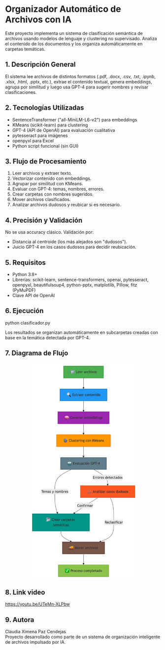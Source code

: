 # Organizador  Automático de Archivos con IA

Este proyecto implementa un sistema de clasificación semántica de archivos usando
modelos de lenguaje y clustering no supervisado. Analiza el contenido de los documentos
y los organiza automáticamente en carpetas temáticas.

## 1. Descripción General

El sistema lee archivos de distintos formatos (.pdf, .docx, .csv, .txt, .ipynb, .xlsx,
.html, .pptx, etc.), extrae el contenido textual, genera embeddings, agrupa por
similitud y luego usa GPT-4 para sugerir nombres y revisar clasificaciones.

## 2. Tecnologías Utilizadas

- SentenceTransformer ("all-MiniLM-L6-v2") para embeddings
- KMeans (scikit-learn) para clustering
- GPT-4 (API de OpenAI) para evaluación cualitativa
- pytesseract para imágenes
- openpyxl para Excel
- Python script funcional (sin GUI)

## 3. Flujo de Procesamiento

1. Leer archivos y extraer texto.
2. Vectorizar contenido con embeddings.
3. Agrupar por similitud con KMeans.
4. Evaluar con GPT-4: temas, nombres, errores.
5. Crear carpetas con nombres sugeridos.
6. Mover archivos clasificados.
7. Analizar archivos dudosos y reubicar si es necesario.

## 4. Precisión y Validación

No se usa accuracy clásico. Validación por:

- Distancia al centroide (los más alejados son "dudosos").
- Juicio GPT-4 en los casos dudosos para decidir reubicación.

## 5. Requisitos

- Python 3.8+
- Librerías: scikit-learn, sentence-transformers, openai,
  pytesseract, openpyxl, beautifulsoup4, python-pptx,
  matplotlib, Pillow, fitz (PyMuPDF)
- Clave API de OpenAI

## 6. Ejecución

python clasificador.py

Los resultados se organizan automáticamente en subcarpetas creadas con base en la temática detectada por GPT-4.

## 7. Diagrama de Flujo

<p align="center">
  <img src="diagrama.png" alt="Diagrama" width="350"/>
</p>


## 8. Link video
https://youtu.be/UTeMn-XLPbw

## 9. Autora

Claudia Ximena Paz Cendejas  
Proyecto desarrollado como parte de un sistema de organización inteligente de archivos impulsado por IA.

